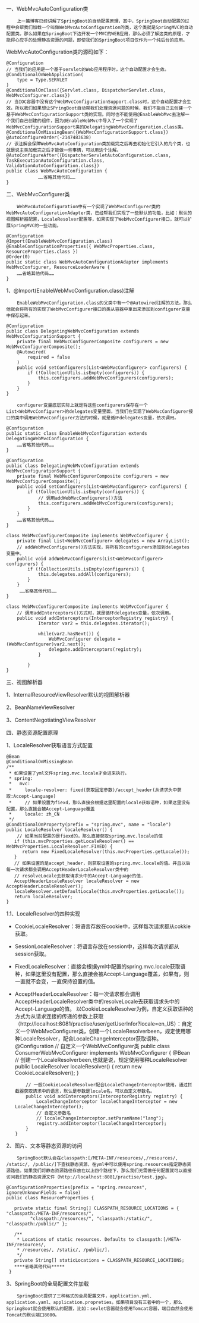 
一、WebMvcAutoConfiguration类

		上一篇博客已经讲解了SpringBoot的自动配置原理，其中，SpringBoot自动配置的过程中会帮我们加载一个叫做WebMvcAutoConfiguration的类，这个类就是SpringMVC的自动配置类。那么如果在SpringBoot下边开发一个MVC的WEB应用，那么必须了解这类的原理，才能得心应手的处理静态资源的问题，即使我们的SpringBoot项目仅作为一个纯后台的应用。

WebMvcAutoConfiguration类的源码如下：

    @Configuration
    // 当我们的应用是一个基于servlet的Web应用程序时，这个自动配置才会生效。
    @ConditionalOnWebApplication(
        type = Type.SERVLET
    )
    @ConditionalOnClass({Servlet.class, DispatcherServlet.class, WebMvcConfigurer.class})
    // 当IOC容器中没有这个WebMvcConfigurationSupport.class时，这个自动配置才会生效。所以我们如果想让SPringBoot自动帮我们处理资源问题的时候，我们不能自己去创建一个基于WebMvcConfigurationSupport类的实现。同时也不能使用@EnableWebMvc去注解一个我们自己创建的组件，因为@EnableWebMvc中导入了一个实现了WebMvcConfigurationSupport类的DelegatingWebMvcConfiguration.class类。
    @ConditionalOnMissingBean({WebMvcConfigurationSupport.class})
    @AutoConfigureOrder(-2147483638)
    // 该注解会保障WebMvcAutoConfiguration类加载完之后再去初始化它引入的几个类，也就是说主类加载完之后才能做一些事情，可以用这个注解。
    @AutoConfigureAfter({DispatcherServletAutoConfiguration.class, TaskExecutionAutoConfiguration.class, ValidationAutoConfiguration.class})
    public class WebMvcAutoConfiguration {
    			……省略其他代码……
    }

二、WebMvcConfigurer类

		WebMvcAutoConfiguration中有一个实现了WebMvcConfigurer类的WebMvcAutoConfigurationAdapter类，已经帮我们实现了一些默认的功能，比如：默认的视图解析器配置，LocaleResolver配置等，如果实现了WebMvcConfigurer接口，就可以扩展SpringMVC的一些功能。

    @Configuration
    @Import(EnableWebMvcConfiguration.class)
    @EnableConfigurationProperties({ WebMvcProperties.class, ResourceProperties.class })
    @Order(0)
    public static class WebMvcAutoConfigurationAdapter implements WebMvcConfigurer, ResourceLoaderAware {
        ……省略其他代码……
    }

1、@Import(EnableWebMvcConfiguration.class)注解

		EnableWebMvcConfiguration.class的父类中有一个@Autowired注解的方法，那么他就会将所有的实现了WebMvcConfigurer接口的类从容器中拿出来添加到configurer变量中保存起来。

    @Configuration
    public class DelegatingWebMvcConfiguration extends WebMvcConfigurationSupport {
        private final WebMvcConfigurerComposite configurers = new WebMvcConfigurerComposite();
        @Autowired(
            required = false
        )
        public void setConfigurers(List<WebMvcConfigurer> configurers) {
            if (!CollectionUtils.isEmpty(configurers)) {
                this.configurers.addWebMvcConfigurers(configurers);
            }
        }
    }

		configurer变量底层实际上就是将这些configurers保存在一个List<WebMvcConfigurer>的delegates变量里面，当我们在实现了WebMvcConfigurer接口的类中调用WebMvcConfigurer方法的时候，就是循环delegates变量，依次调用。

    @Configuration
    public static class EnableWebMvcConfiguration extends DelegatingWebMvcConfiguration {
        ……省略其他代码……
    }
    
    @Configuration
    public class DelegatingWebMvcConfiguration extends WebMvcConfigurationSupport {
        private final WebMvcConfigurerComposite configurers = new WebMvcConfigurerComposite();
        public void setConfigurers(List<WebMvcConfigurer> configurers) {
            if (!CollectionUtils.isEmpty(configurers)) {
                // 调用addWebMvcConfigurers()方法
                this.configurers.addWebMvcConfigurers(configurers);
            }
        }
        ……省略其他代码……
    }
    
    class WebMvcConfigurerComposite implements WebMvcConfigurer {
        private final List<WebMvcConfigurer> delegates = new ArrayList();
        // addWebMvcConfigurers()方法实现，将所有的configurers添加到delegates变量中。
        public void addWebMvcConfigurers(List<WebMvcConfigurer> configurers) {
            if (!CollectionUtils.isEmpty(configurers)) {
                this.delegates.addAll(configurers);
            }
        }
         ……省略其他代码……
    }
     
    class WebMvcConfigurerComposite implements WebMvcConfigurer {	
        // 调用addInterceptors()方式时，就是循环delegates变量，依次调用。
        public void addInterceptors(InterceptorRegistry registry) {
                Iterator var2 = this.delegates.iterator();
    
                while(var2.hasNext()) {
                    WebMvcConfigurer delegate = (WebMvcConfigurer)var2.next();
                    delegate.addInterceptors(registry);
                }
    
            }
    }

三、视图解析器

1、InternalResourceViewResolver默认的视图解析器

2、BeanNameViewResolver

3、ContentNegotiatingViewResolver

四、静态资源配置原理

1、LocaleResolver获取语言方式配置

    @Bean
    @ConditionalOnMissingBean
    /**
     * 如果设置了yml文件spring.mvc.locale才会进来执行。
     * spring:
     *   mvc:
     *     locale-resolver: fixed(获取固定参数)/accept_header(从请求头中获取:Accept-Language)
     *	   // 如果设置为fiexd，那么直接会根据这里配置的locale获取语种，如果这里没有配置，那么直接会被Accept-Language覆盖
     *     locale: zh_CN 
     */
    @ConditionalOnProperty(prefix = "spring.mvc", name = "locale")
    public LocaleResolver localeResolver() {
        // 如果当前配置的是fiexd的，那么直接获取spring.mvc.locale的值
       if (this.mvcProperties.getLocaleResolver() == WebMvcProperties.LocaleResolver.FIXED) {
          return new FixedLocaleResolver(this.mvcProperties.getLocale());
       }
       // 如果设置的是accept_header，则获取设置的spring.mvc.locale的值。并且以后每一次请求都会调用AcceptHeaderLocaleResolver类中的
       // resolveLocale去获取请求头中的Accept-Language的值.
       AcceptHeaderLocaleResolver localeResolver = new AcceptHeaderLocaleResolver();
       localeResolver.setDefaultLocale(this.mvcProperties.getLocale());
       return localeResolver;
    }

1.1、LocaleResolver的四种实现

- CookieLocaleResolver：将语言存放在cookie中，这样每次请求都从cokkie获取。
- SessionLocaleResolver：将语言存放在session中，这样每次请求都从session获取。
- FixedLocaleResolver：直接会根据yml中配置的spring.mvc.locale获取语种，如果这里没有配置，那么直接会被Accept-Language覆盖，如果有，则一直就不会变，一直保持设置的值。
- AcceptHeaderLocaleResolver：每一次请求都会调用AcceptHeaderLocaleResolver类中的resolveLocale去获取请求头中的Accept-Language的值。
  以CookieLocaleResolver为例，自定义获取语种的方式为从请求连接的传递的参数上获取（http://localhost:8081/practise/user/getUserInfor?locale=en_US）：自定义一个WebMvcConfigurer类，创建一个LocaleResolverbeen，规定使用哪种LocaleResolver，配合LocaleChangeInterceptor获取语种。
      @Configuration
      // 自定义一个WebMvcConfigurer类
      public class ConsumerWebMvcConfigurer implements WebMvcConfigurer {
          @Bean
          // 创建一个LocaleResolverbeen,也就是说，规定使用哪种LocaleResolver
          public LocaleResolver localeResolver() {
              return new CookieLocaleResolver();
          }
      
          // 一般CookieLocaleResolver配合LocaleChangeInterceptor使用，通过拦截器获取请求中的语言，默认是参数是locale名，可以自定义参数名。
          public void addInterceptors(InterceptorRegistry registry) {
              LocaleChangeInterceptor localeChangeInterceptor = new LocaleChangeInterceptor();
              // 自定义参数名
              // localeChangeInterceptor.setParamName("lang"); 
              registry.addInterceptor(localeChangeInterceptor);
          }
      }

2、图片、文本等静态资源的访问

		SpringBoot默认会在classpath:[/META-INF/resources/,/resources/, /static/, /public/]下查找静态资源，在yml中可以使用spring.resources指定静态资源路径。如果我们将静态资源路径存放在以上四个路径下，那么我们无需做任何配置就可以直接访问我们的静态资源文件（http://localhost:8081/practise/test.jpg）。

    @ConfigurationProperties(prefix = "spring.resources", ignoreUnknownFields = false)
    public class ResourceProperties {
    
       private static final String[] CLASSPATH_RESOURCE_LOCATIONS = { "classpath:/META-INF/resources/",
             "classpath:/resources/", "classpath:/static/", "classpath:/public/" };
    
       /**
        * Locations of static resources. Defaults to classpath:[/META-INF/resources/,
        * /resources/, /static/, /public/].
        */
       private String[] staticLocations = CLASSPATH_RESOURCE_LOCATIONS;
       ****省略其他代码*****
     }

3、SpringBoot的全局配置文件加载

		SpringBoot提供了三种格式的全局配置文件，application.yml、application.yaml、application.propreties。如果项目没有三者中的一个，那么SpringBoot就会使用默认的配置，比如：sevlet容器就会使用Tomcat容器，端口自然会使用Tomcat的默认端口8080。





